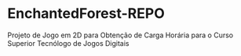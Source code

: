 # EnchantedForest-REPO
 Projeto de Jogo em 2D para Obtenção de Carga Horária para o Curso Superior Tecnólogo de Jogos Digitais
